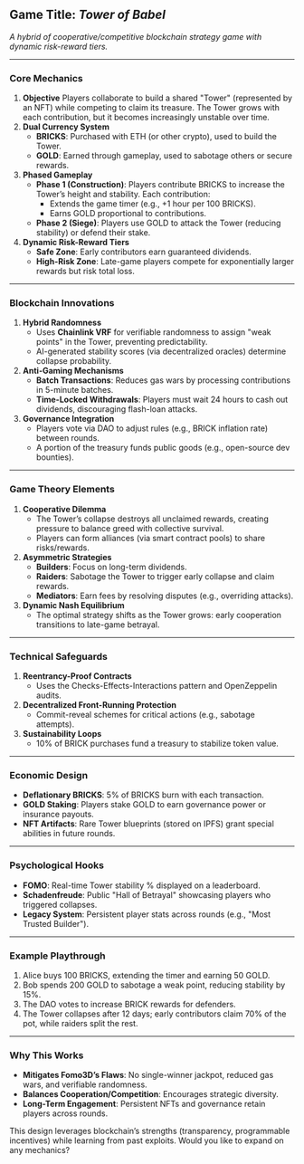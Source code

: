 ## **Game Title**: *Tower of Babel*

*A hybrid of cooperative/competitive blockchain strategy game with dynamic risk-reward tiers.*

---

### **Core Mechanics**

1. **Objective**
Players collaborate to build a shared "Tower" (represented by an NFT) while competing to claim its treasure. The Tower grows with each contribution, but it becomes increasingly unstable over time.
2. **Dual Currency System**
    - **BRICKS**: Purchased with ETH (or other crypto), used to build the Tower.
    - **GOLD**: Earned through gameplay, used to sabotage others or secure rewards.
3. **Phased Gameplay**
    - **Phase 1 (Construction)**:
Players contribute BRICKS to increase the Tower’s height and stability. Each contribution:
        - Extends the game timer (e.g., +1 hour per 100 BRICKS).
        - Earns GOLD proportional to contributions.
    - **Phase 2 (Siege)**:
Players use GOLD to attack the Tower (reducing stability) or defend their stake.
4. **Dynamic Risk-Reward Tiers**
    - **Safe Zone**: Early contributors earn guaranteed dividends.
    - **High-Risk Zone**: Late-game players compete for exponentially larger rewards but risk total loss.

---

### **Blockchain Innovations**

1. **Hybrid Randomness**
    - Uses **Chainlink VRF** for verifiable randomness to assign "weak points" in the Tower, preventing predictability.
    - AI-generated stability scores (via decentralized oracles) determine collapse probability.
2. **Anti-Gaming Mechanisms**
    - **Batch Transactions**: Reduces gas wars by processing contributions in 5-minute batches.
    - **Time-Locked Withdrawals**: Players must wait 24 hours to cash out dividends, discouraging flash-loan attacks.
3. **Governance Integration**
    - Players vote via DAO to adjust rules (e.g., BRICK inflation rate) between rounds.
    - A portion of the treasury funds public goods (e.g., open-source dev bounties).

---

### **Game Theory Elements**

1. **Cooperative Dilemma**
    - The Tower’s collapse destroys all unclaimed rewards, creating pressure to balance greed with collective survival.
    - Players can form alliances (via smart contract pools) to share risks/rewards.
2. **Asymmetric Strategies**
    - **Builders**: Focus on long-term dividends.
    - **Raiders**: Sabotage the Tower to trigger early collapse and claim rewards.
    - **Mediators**: Earn fees by resolving disputes (e.g., overriding attacks).
3. **Dynamic Nash Equilibrium**
    - The optimal strategy shifts as the Tower grows: early cooperation transitions to late-game betrayal.

---

### **Technical Safeguards**

1. **Reentrancy-Proof Contracts**
    - Uses the Checks-Effects-Interactions pattern and OpenZeppelin audits.
2. **Decentralized Front-Running Protection**
    - Commit-reveal schemes for critical actions (e.g., sabotage attempts).
3. **Sustainability Loops**
    - 10% of BRICK purchases fund a treasury to stabilize token value.

---

### **Economic Design**

- **Deflationary BRICKS**: 5% of BRICKS burn with each transaction.
- **GOLD Staking**: Players stake GOLD to earn governance power or insurance payouts.
- **NFT Artifacts**: Rare Tower blueprints (stored on IPFS) grant special abilities in future rounds.

---

### **Psychological Hooks**

- **FOMO**: Real-time Tower stability % displayed on a leaderboard.
- **Schadenfreude**: Public "Hall of Betrayal" showcasing players who triggered collapses.
- **Legacy System**: Persistent player stats across rounds (e.g., "Most Trusted Builder").

---

### **Example Playthrough**

1. Alice buys 100 BRICKS, extending the timer and earning 50 GOLD.
2. Bob spends 200 GOLD to sabotage a weak point, reducing stability by 15%.
3. The DAO votes to increase BRICK rewards for defenders.
4. The Tower collapses after 12 days; early contributors claim 70% of the pot, while raiders split the rest.

---

### **Why This Works**

- **Mitigates Fomo3D’s Flaws**: No single-winner jackpot, reduced gas wars, and verifiable randomness.
- **Balances Cooperation/Competition**: Encourages strategic diversity.
- **Long-Term Engagement**: Persistent NFTs and governance retain players across rounds.

This design leverages blockchain’s strengths (transparency, programmable incentives) while learning from past exploits. Would you like to expand on any mechanics?

